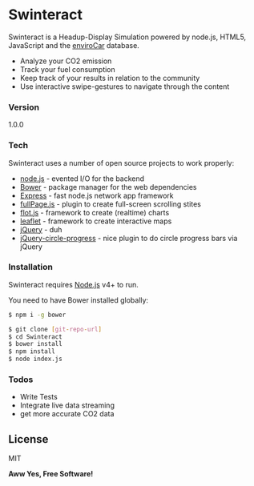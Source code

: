 # Swinteract

Swinteract is a Headup-Display Simulation powered by node.js, HTML5, JavaScript and the [enviroCar](https://envirocar.org) database.

  - Analyze your CO2 emission
  - Track your fuel consumption
  - Keep track of your results in relation to the community
  - Use interactive swipe-gestures to navigate through the content

### Version
1.0.0
### Tech

Swinteract uses a number of open source projects to work properly:

* [node.js] - evented I/O for the backend
* [Bower] - package manager for the web dependencies 
* [Express] - fast node.js network app framework
* [fullPage.js] - plugin to create full-screen scrolling stites 
* [flot.js] - framework to create (realtime) charts
* [leaflet] - framework to create interactive maps
* [jQuery] - duh
* [jQuery-circle-progress] - nice plugin to do circle progress bars via jQuery

### Installation

Swinteract requires [Node.js](https://nodejs.org/) v4+ to run.

You need to have Bower installed globally:

```sh
$ npm i -g bower
```

```sh
$ git clone [git-repo-url]
$ cd Swinteract
$ bower install
$ npm install
$ node index.js
```
### Todos

 - Write Tests
 - Integrate live data streaming
 - get more accurate CO2 data

License
----

MIT


**Aww Yes, Free Software!**


   [git-repo-url]: <https://github.com/IGI16/Swinteract.git>
   [node.js]: <http://nodejs.org>
   [jQuery]: <http://jquery.com>
   [@tjholowaychuk]: <http://twitter.com/tjholowaychuk>
   [express]: <http://expressjs.com>
   [jQuery-circle-progress]: <https://github.com/kottenator/jquery-circle-progress>
   [leaflet]: <http://leafletjs.com>
   [flot.js]: <http://www.flotcharts.org>
   [fullPage.js]: <https://github.com/alvarotrigo/fullPage.js>
   [Bower]: <https://bower.io>
   